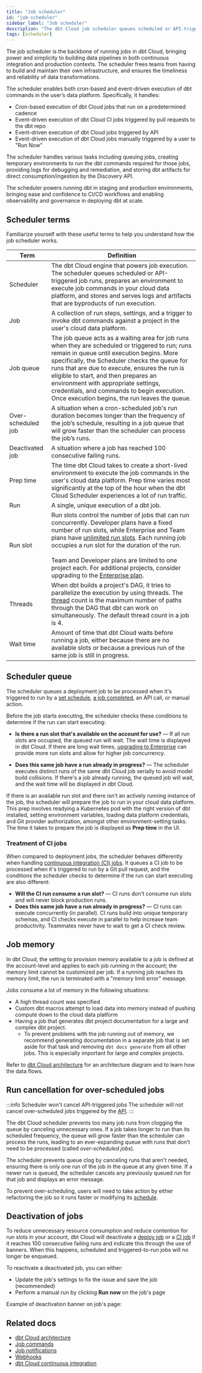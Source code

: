 ```yaml
---
title: "Job scheduler"
id: "job-scheduler"
sidebar_label: "Job scheduler"
description: "The dbt Cloud job scheduler queues scheduled or API-triggered runs, before preparing the job to enter cloud data platform. Build observability into transformation workflows with the in-app scheduling, logging, and alerting." 
tags: [scheduler]
---
```


The job scheduler is the backbone of running jobs in dbt Cloud, bringing power and simplicity to building data pipelines in both continuous integration and production contexts. The scheduler frees teams from having to build and maintain their own infrastructure, and ensures the timeliness and reliability of data transformations.

The scheduler enables both cron-based and event-driven execution of dbt commands in the user’s data platform. Specifically, it handles:

- Cron-based execution of dbt Cloud jobs that run on a predetermined cadence
- Event-driven execution of dbt Cloud CI jobs triggered by pull requests to the dbt repo
- Event-driven execution of dbt Cloud jobs triggered by API
- Event-driven execution of dbt Cloud jobs manually triggered by a user to "Run Now"

The scheduler handles various tasks including queuing jobs, creating temporary environments to run the dbt commands required for those jobs, providing logs for debugging and remediation, and storing dbt artifacts for direct consumption/ingestion by the Discovery API. 

The scheduler powers running dbt in staging and production environments, bringing ease and confidence to CI/CD workflows and enabling observability and governance in deploying dbt at scale. 

## Scheduler terms

Familiarize yourself with these useful terms to help you understand how the job scheduler works.

| Term | Definition |
| --- | --- |
| Scheduler | The dbt Cloud engine that powers job execution. The scheduler queues scheduled or API-triggered job runs, prepares an environment to execute job commands in your cloud data platform, and stores and serves logs and artifacts that are byproducts of run execution. |
| Job | A collection of run steps, settings, and a trigger to invoke dbt commands against a project in the user's cloud data platform. |
| Job queue | The job queue acts as a waiting area for job runs when they are scheduled or triggered to run; runs remain in queue until execution begins. More specifically, the Scheduler checks the queue for runs that are due to execute, ensures the run is eligible to start, and then prepares an environment with appropriate settings, credentials, and commands to begin execution. Once execution begins, the run leaves the queue. |
| Over-scheduled job | A situation when a cron-scheduled job's run duration becomes longer than the frequency of the job’s schedule, resulting in a job queue that will grow faster than the scheduler can process the job’s runs. |
| Deactivated job | A situation where a job has reached 100 consecutive failing runs. |
| Prep time | The time dbt Cloud takes to create a short-lived environment to execute the job commands in the user's cloud data platform. Prep time varies most significantly at the top of the hour when the dbt Cloud Scheduler experiences a lot of run traffic. |
| Run | A single, unique execution of a dbt job. |
| Run slot | Run slots control the number of jobs that can run concurrently. Developer plans have a fixed number of run slots, while Enterprise and Team plans have [unlimited run slots](/docs/dbt-versions/release-notes/July-2023/faster-run#unlimited-job-concurrency-for-enterprise-accounts). Each running job occupies a run slot for the duration of the run. <br /><br />Team and Developer plans are limited to one project each. For additional projects, consider upgrading to the [Enterprise plan](https://www.getdbt.com/pricing/).| 
| Threads | When dbt builds a project's DAG, it tries to parallelize the execution by using threads. The [thread](/docs/running-a-dbt-project/using-threads) count is the maximum number of paths through the DAG that dbt can work on simultaneously. The default thread count in a job is 4. |
| Wait time | Amount of time that dbt Cloud waits before running a job, either because there are no available slots or because a previous run of the same job is still in progress. |


## Scheduler queue

The scheduler queues a deployment job to be processed when it's triggered to run by a [set schedule](/docs/deploy/deploy-jobs#schedule-days), [a job completed](/docs/deploy/deploy-jobs#trigger-on-job-completion), an API call, or manual action. 

Before the job starts executing, the scheduler checks these conditions to determine if the run can start executing:

- **Is there a run slot that's available on the account for use?** &mdash; If all run slots are occupied, the queued run will wait. The wait time is displayed in dbt Cloud. If there are long wait times, [upgrading to Enterprise](https://www.getdbt.com/contact/) can provide more run slots and allow for higher job concurrency.

- **Does this same job have a run already in progress?** &mdash; The scheduler executes distinct runs of the same dbt Cloud job serially to avoid model build collisions. If there's a job already running, the queued job will wait, and the wait time will be displayed in dbt Cloud.

If there is an available run slot and there isn't an actively running instance of the job, the scheduler will prepare the job to run in your cloud data platform. This prep involves readying a Kubernetes pod with the right version of dbt installed, setting environment variables, loading data platform credentials, and Git provider authorization, amongst other environment-setting tasks. The time it takes to prepare the job is displayed as **Prep time** in the UI.

<Lightbox src="/img/docs/dbt-cloud/deployment/deploy-scheduler.jpg" width="85%" title="An overview of a dbt Cloud job run"/>

### Treatment of CI jobs
When compared to deployment jobs, the scheduler behaves differently when handling [continuous integration (CI) jobs](/docs/deploy/continuous-integration). It queues a CI job to be processed when it's triggered to run by a Git pull request, and the conditions the scheduler checks to determine if the run can start executing are also different: 

- **Will the CI run consume a run slot?** &mdash; CI runs don't consume run slots and will never block production runs.
- **Does this same job have a run already in progress?** &mdash; CI runs can execute concurrently (in parallel). CI runs build into unique temporary schemas, and CI checks execute in parallel to help increase team productivity. Teammates never have to wait to get a CI check review.

## Job memory

In dbt Cloud, the setting to provision memory available to a job is defined at the account-level and applies to each job running in the account; the memory limit cannot be customized per job. If a running job reaches its memory limit, the run is terminated with a "memory limit error" message.

Jobs consume a lot of memory in the following situations:
- A high thread count was specified
- Custom dbt macros attempt to load data into memory instead of pushing compute down to the cloud data platform
- Having a job that generates dbt project documentation for a large and complex dbt project. 
  * To prevent problems with the job running out of memory, we recommend generating documentation in a separate job that is set aside for that task and removing `dbt docs generate` from all other jobs. This is especially important for large and complex projects.

Refer to [dbt Cloud architecture](/docs/cloud/about-cloud/architecture) for an architecture diagram and to learn how the data flows.

## Run cancellation for over-scheduled jobs

:::info Scheduler won't cancel API-triggered jobs 
The scheduler will not cancel over-scheduled jobs triggered by the [API](/docs/dbt-cloud-apis/overview).
:::

The dbt Cloud scheduler prevents too many job runs from clogging the queue by canceling unnecessary ones. If a job takes longer to run than its scheduled frequency, the queue will grow faster than the scheduler can process the runs, leading to an ever-expanding queue with runs that don’t need to be processed (called _over-scheduled jobs_). 

The scheduler prevents queue clog by canceling runs that aren't needed, ensuring there is only one run of the job in the queue at any given time. If a newer run is queued, the scheduler cancels any previously queued run for that job and displays an error message.

<Lightbox src="/img/docs/dbt-cloud/deployment/run-error-message.jpg" width="85%" title="The cancelled runs display an error message explaining why the run was cancelled and recommendations"/>

To prevent over-scheduling, users will need to take action by either refactoring the job so it runs faster or modifying its [schedule](/docs/deploy/deploy-jobs#schedule-days).

## Deactivation of jobs <Lifecycle status='beta' />

To reduce unnecessary resource consumption and reduce contention for run slots in your account, dbt Cloud will deactivate a [deploy job](/docs/deploy/deploy-jobs) or a [CI job](/docs/deploy/ci-jobs) if it reaches 100 consecutive failing runs and indicate this through the use of banners. When this happens, scheduled and triggered-to-run jobs will no longer be enqueued. 

To reactivate a deactivated job, you can either:
- Update the job's settings to fix the issue and save the job (recommended)
- Perform a manual run by clicking **Run now** on the job's page


Example of deactivation banner on job's page: 

<Lightbox src="/img/docs/dbt-cloud/deployment/example-deactivated-deploy-job.png" title="Example of deactivation banner on job's page"/>

## Related docs
- [dbt Cloud architecture](/docs/cloud/about-cloud/architecture#dbt-cloud-features-architecture)
- [Job commands](/docs/deploy/job-commands)
- [Job notifications](/docs/deploy/job-notifications)
- [Webhooks](/docs/deploy/webhooks)
- [dbt Cloud continuous integration](/docs/deploy/continuous-integration)
